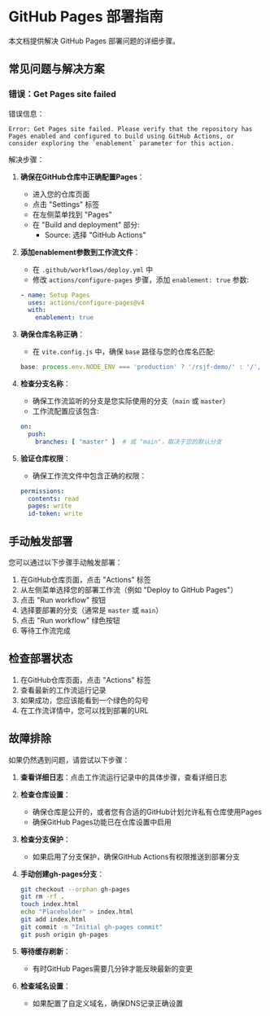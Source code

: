 # GitHub Pages 部署指南

本文档提供解决 GitHub Pages 部署问题的详细步骤。

## 常见问题与解决方案

### 错误：Get Pages site failed

错误信息：
```
Error: Get Pages site failed. Please verify that the repository has Pages enabled and configured to build using GitHub Actions, or consider exploring the `enablement` parameter for this action.
```

解决步骤：

1. **确保在GitHub仓库中正确配置Pages**：
   - 进入您的仓库页面
   - 点击 "Settings" 标签
   - 在左侧菜单找到 "Pages"
   - 在 "Build and deployment" 部分:
     - Source: 选择 "GitHub Actions"

2. **添加enablement参数到工作流文件**：
   - 在 `.github/workflows/deploy.yml` 中
   - 修改 `actions/configure-pages` 步骤，添加 `enablement: true` 参数:
   ```yaml
   - name: Setup Pages
     uses: actions/configure-pages@v4
     with:
       enablement: true
   ```

3. **确保仓库名称正确**：
   - 在 `vite.config.js` 中，确保 `base` 路径与您的仓库名匹配:
   ```javascript
   base: process.env.NODE_ENV === 'production' ? '/rsjf-demo/' : '/',
   ```

4. **检查分支名称**：
   - 确保工作流监听的分支是您实际使用的分支（`main` 或 `master`）
   - 工作流配置应该包含:
   ```yaml
   on:
     push:
       branches: [ "master" ]  # 或 "main"，取决于您的默认分支
   ```

5. **验证仓库权限**：
   - 确保工作流文件中包含正确的权限：
   ```yaml
   permissions:
     contents: read
     pages: write
     id-token: write
   ```

## 手动触发部署

您可以通过以下步骤手动触发部署：

1. 在GitHub仓库页面，点击 "Actions" 标签
2. 从左侧菜单选择您的部署工作流（例如 "Deploy to GitHub Pages"）
3. 点击 "Run workflow" 按钮
4. 选择要部署的分支（通常是 `master` 或 `main`）
5. 点击 "Run workflow" 绿色按钮
6. 等待工作流完成

## 检查部署状态

1. 在GitHub仓库页面，点击 "Actions" 标签
2. 查看最新的工作流运行记录
3. 如果成功，您应该能看到一个绿色的勾号
4. 在工作流详情中，您可以找到部署的URL

## 故障排除

如果仍然遇到问题，请尝试以下步骤：

1. **查看详细日志**：点击工作流运行记录中的具体步骤，查看详细日志

2. **检查仓库设置**：
   - 确保仓库是公开的，或者您有合适的GitHub计划允许私有仓库使用Pages
   - 确保GitHub Pages功能已在仓库设置中启用

3. **检查分支保护**：
   - 如果启用了分支保护，确保GitHub Actions有权限推送到部署分支

4. **手动创建gh-pages分支**：
   ```bash
   git checkout --orphan gh-pages
   git rm -rf .
   touch index.html
   echo "Placeholder" > index.html
   git add index.html
   git commit -m "Initial gh-pages commit"
   git push origin gh-pages
   ```

5. **等待缓存刷新**：
   - 有时GitHub Pages需要几分钟才能反映最新的变更

6. **检查域名设置**：
   - 如果配置了自定义域名，确保DNS记录正确设置
